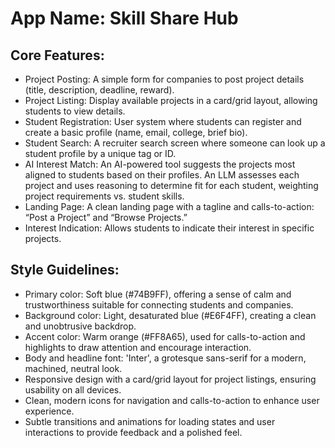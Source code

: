 # **App Name**: Skill Share Hub

## Core Features:

- Project Posting: A simple form for companies to post project details (title, description, deadline, reward).
- Project Listing: Display available projects in a card/grid layout, allowing students to view details.
- Student Registration: User system where students can register and create a basic profile (name, email, college, brief bio).
- Student Search: A recruiter search screen where someone can look up a student profile by a unique tag or ID.
- AI Interest Match: An AI-powered tool suggests the projects most aligned to students based on their profiles. An LLM assesses each project and uses reasoning to determine fit for each student, weighting project requirements vs. student skills.
- Landing Page: A clean landing page with a tagline and calls-to-action: “Post a Project” and “Browse Projects.”
- Interest Indication: Allows students to indicate their interest in specific projects.

## Style Guidelines:

- Primary color: Soft blue (#74B9FF), offering a sense of calm and trustworthiness suitable for connecting students and companies.
- Background color: Light, desaturated blue (#E6F4FF), creating a clean and unobtrusive backdrop.
- Accent color: Warm orange (#FF8A65), used for calls-to-action and highlights to draw attention and encourage interaction.
- Body and headline font: 'Inter', a grotesque sans-serif for a modern, machined, neutral look.
- Responsive design with a card/grid layout for project listings, ensuring usability on all devices.
- Clean, modern icons for navigation and calls-to-action to enhance user experience.
- Subtle transitions and animations for loading states and user interactions to provide feedback and a polished feel.